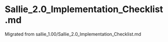 # Sallie_2.0_Implementation_Checklist.md
Migrated from sallie_1.00/Sallie_2.0_Implementation_Checklist.md
